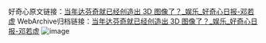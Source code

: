 好奇心原文链接：[当年达芬奇就已经创造出 3D 图像了？_娱乐_好奇心日报-邓若虚](https://www.qdaily.com/articles/141.html)
WebArchive归档链接：[当年达芬奇就已经创造出 3D 图像了？_娱乐_好奇心日报-邓若虚](http://web.archive.org/web/20171029061221/http://www.qdaily.com:80/articles/141.html)
![image](http://ww3.sinaimg.cn/large/007d5XDply1g3v3x9icbhj30u02ft7wh)